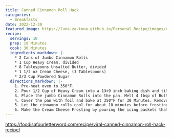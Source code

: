 ```yaml
---
title: Canned Cinnamon Roll Hack
categories: 
  - Breakfasts
date: 2022-12-30
featured_image: https://luna-za-tuna.github.io/Personal_Recipe/images/canned_cinnamon_roll_hack.jpg
recipe:
  servings: 10
  prep: 10 Minutes
  cook: 30 Minutes
  ingredients_markdown: |-
    * 2 Cans of Jumbo Cinnamon Rolls
    * 1 Cup Heavy Cream, divided
    * 8 Tablespoons Unsalted Butter, divided
    * 1 1/2 oz Cream Cheese, (3 Tablespoons)
    * 2/3 Cup Powdered Sugar
  directions_markdown: |-
    1. Pre-heat oven to 350°F. 
    2. Pour 1/2 Cup of Heavy Cream into a 13×9 inch baking dish and tilt the pan so the bottom is completely coated. 
    3. Place the jumbo Cinnamon Rolls into the pan. Melt 4 tbsp of Butter and pour it on top of the Cinnamon Rolls, then pour over another 1/2 Cup of Heavy Cream on top of the Cinnamon Rolls.
    4. Cover the pan with foil and bake at 350°F for 30 Minutes. Remove the foil during the last 10 minutes of baking. 
    5. Let the cinnamon rolls cool for about 10 minutes before frosting.
    6. Make the Cream Cheese Frosting by pouring the icing packets that came with the cinnamon rolls into a mixing bowl. Add 4 tbsp room temp Butter, 1 1/2 oz room temp Cream Cheese, 2/3 Cup Powdered Sugar and mixing on high speed with a whisk attachment until it looks light and fluffy. Top each cinnamon roll with frosting and Enjoy!
---
```

<https://foodisafourletterword.com/recipe/viral-canned-cinnamon-roll-hack-recipe/>